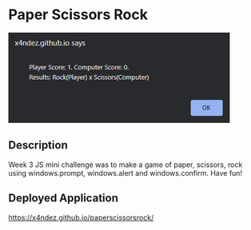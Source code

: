 # Paper Scissors Rock

![Screenshot of deployment](./assets/screenshot.png)

## Description

Week 3 JS mini challenge was to make a game of paper, scissors, rock using windows.prompt, windows.alert and windows.confirm. Have fun!

## Deployed Application

<https://x4ndez.github.io/paperscissorsrock/>
